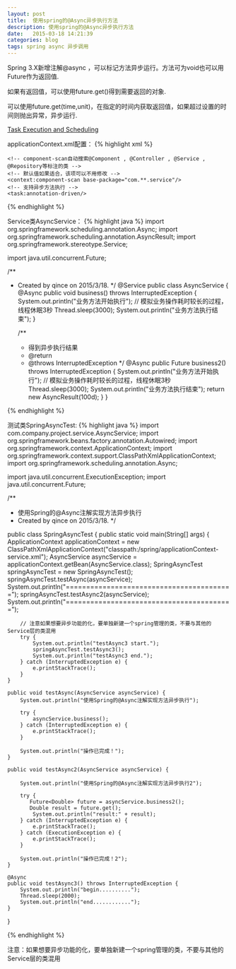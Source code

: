 ```yaml
---
layout: post
title:  使用spring的@Async异步执行方法
description: 使用spring的@Async异步执行方法
date:   2015-03-18 14:21:39
categories: blog
tags: spring async 异步调用
---
```

Spring 3.X新增注解@async ，可以标记方法异步运行。方法可为void也可以用Future作为返回值.

如果有返回值，可以使用future.get()得到需要返回的对象.

可以使用future.get(time,unit)，在指定的时间内获取返回值，如果超过设置的时间则抛出异常，异步运行.

[Task Execution and Scheduling](http://docs.spring.io/spring/docs/3.1.x/spring-framework-reference/html/scheduling.html)

applicationContext.xml配置：
{% highlight xml %}
<?xml version="1.0" encoding="UTF-8"?>
<beans xmlns="http://www.springframework.org/schema/beans"
       xmlns:xsi="http://www.w3.org/2001/XMLSchema-instance"
       xmlns:context="http://www.springframework.org/schema/context"
       xmlns:task="http://www.springframework.org/schema/task"
       xsi:schemaLocation="http://www.springframework.org/schema/beans http://www.springframework.org/schema/beans/spring-beans-2.5.xsd
    http://www.springframework.org/schema/context http://www.springframework.org/schema/context/spring-context-2.5.xsd
    http://www.springframework.org/schema/task
    http://www.springframework.org/schema/task/spring-task-3.0.xsd" default-autowire="byName" default-lazy-init="false">

    <!-- component-scan自动搜索@Component , @Controller , @Service , @Repository等标注的类 -->
    <!-- 默认值如果适合，该项可以不用修改 -->
    <context:component-scan base-package="com.**.service"/>
    <!-- 支持异步方法执行 -->
    <task:annotation-driven/>
</beans>
{% endhighlight %}  

Service类AsyncService：
{% highlight java %}
import org.springframework.scheduling.annotation.Async;
import org.springframework.scheduling.annotation.AsyncResult;
import org.springframework.stereotype.Service;

import java.util.concurrent.Future;

/**
 * Created by qince on 2015/3/18.
 */
@Service
public class AsyncService {
    @Async
    public void business() throws InterruptedException {
        System.out.println("业务方法开始执行");
        // 模拟业务操作耗时较长的过程，线程休眠3秒
        Thread.sleep(3000);
        System.out.println("业务方法执行结束");
    }

    /**
     * 得到异步执行结果
     * @return
     * @throws InterruptedException
     */
    @Async
    public Future<Double> business2() throws InterruptedException {
        System.out.println("业务方法开始执行");
        // 模拟业务操作耗时较长的过程，线程休眠3秒
        Thread.sleep(3000);
        System.out.println("业务方法执行结束");
        return new AsyncResult<Double>(100d);
    }
}

{% endhighlight %}

测试类SpringAsyncTest:
{% highlight java %}
import com.company.project.service.AsyncService;
import org.springframework.beans.factory.annotation.Autowired;
import org.springframework.context.ApplicationContext;
import org.springframework.context.support.ClassPathXmlApplicationContext;
import org.springframework.scheduling.annotation.Async;

import java.util.concurrent.ExecutionException;
import java.util.concurrent.Future;

/**
 * 使用Spring的@Async注解实现方法异步执行
 * Created by qince on 2015/3/18.
 */

public class SpringAsyncTest {
    public static void main(String[] args) {
        ApplicationContext applicationContext = new ClassPathXmlApplicationContext("classpath:/spring/applicationContext-service.xml");
        AsyncService asyncService = applicationContext.getBean(AsyncService.class);
        SpringAsyncTest springAsyncTest = new SpringAsyncTest();
        springAsyncTest.testAsync(asyncService);
        System.out.println("=========================================");
        springAsyncTest.testAsync2(asyncService);
        System.out.println("=========================================");

        // 注意如果想要异步功能的化，要单独新建一个spring管理的类，不要与其他的Service层的类混用
        try {
            System.out.println("testAsync3 start.");
            springAsyncTest.testAsync3();
            System.out.println("testAsync3 end.");
        } catch (InterruptedException e) {
            e.printStackTrace();
        }
    }

    public void testAsync(AsyncService asyncService) {
        System.out.println("使用Spring的@Async注解实现方法异步执行");

        try {
            asyncService.business();
        } catch (InterruptedException e) {
            e.printStackTrace();
        }

        System.out.println("操作已完成！");
    }

    public void testAsync2(AsyncService asyncService) {

        System.out.println("使用Spring的@Async注解实现方法异步执行2");

        try {
           Future<Double> future = asyncService.business2();
           Double result = future.get();
            System.out.println("result:" + result);
        } catch (InterruptedException e) {
            e.printStackTrace();
        } catch (ExecutionException e) {
            e.printStackTrace();
        }

        System.out.println("操作已完成！2");
    }

    @Async
    public void testAsync3() throws InterruptedException {
        System.out.println("begin..........");
        Thread.sleep(2000);
        System.out.println("end............");
    }
}

{% endhighlight %}

注意：如果想要异步功能的化，要单独新建一个spring管理的类，不要与其他的Service层的类混用